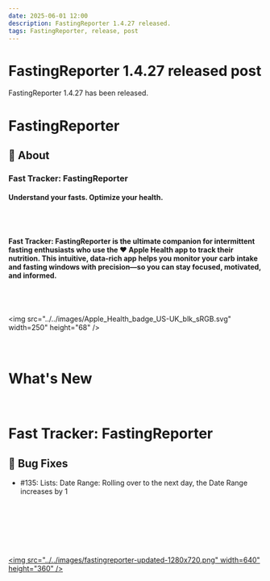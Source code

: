 ```yaml
---
date: 2025-06-01 12:00
description: FastingReporter 1.4.27 released.
tags: FastingReporter, release, post
---
```

# FastingReporter 1.4.27 released post

FastingReporter 1.4.27 has been released.

# FastingReporter
## 📖 About
### Fast Tracker: FastingReporter
#### Understand your fasts. Optimize your health.

###### &nbsp;  

#### Fast Tracker: FastingReporter is the ultimate companion for intermittent fasting enthusiasts who use the ❤️ Apple Health app to track their nutrition. This intuitive, data-rich app helps you monitor your carb intake and fasting windows with precision—so you can stay focused, motivated, and informed.

###### &nbsp;  

<img src="../../images/Apple_Health_badge_US-UK_blk_sRGB.svg" width=250" height="68" />

###### &nbsp;  

# What's New

###### &nbsp;  

# Fast Tracker: FastingReporter
## 🐛 Bug Fixes
- #135: Lists: Date Range: Rolling over to the next day, the Date Range increases by 1


###### &nbsp;  
###### &nbsp;  


[<img src="../../images/fastingreporter-updated-1280x720.png" width=640" height="360" />](https://apps.apple.com/app/fastingreporter/id1642589328) 
